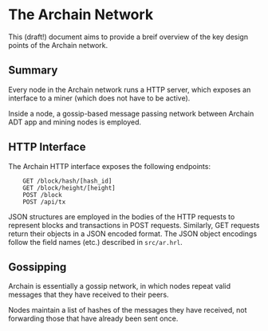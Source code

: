 # The Archain Network

This (draft!) document aims to provide a breif overview of the key design points of the Archain network.

## Summary

Every node in the Archain network runs a HTTP server, which exposes an interface to a miner (which does not have to be active).

Inside a node, a gossip-based message passing network between Archain ADT app and mining nodes is employed.

## HTTP Interface

The Archain HTTP interface exposes the following endpoints:

```
	GET /block/hash/[hash_id]
	GET /block/height/[height]
	POST /block
	POST /api/tx
```

JSON structures are employed in the bodies of the HTTP requests to represent blocks and transactions in POST requests. Similarly, GET requests return their objects in a JSON encoded format. The JSON object encodings follow the field names (etc.) described in `src/ar.hrl`.

## Gossipping

Archain is essentially a gossip network, in which nodes repeat valid messages that they have received to their peers.

Nodes maintain a list of hashes of the messages they have received, not forwarding those that have already been sent once.
